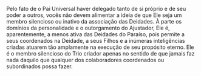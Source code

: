 ﻿Pelo fato de o Pai Universal haver delegado tanto de si próprio e de seu poder a outros, vocês não devem alimentar a ideia de que Ele seja um membro silencioso ou inativo da associação das Deidades. À parte os domínios da personalidade e o outorgamento do Ajustador, Ele é, aparentemente, a menos ativa das Deidades do Paraíso, pois permite a seus coordenados na Deidade, a seus Filhos e a inúmeras inteligências criadas atuarem tão amplamente na execução de seu propósito eterno. Ele é o membro silencioso do Trio criador apenas no sentido de que jamais faz nada daquilo que qualquer dos colaboradores coordenados ou subordinados possa fazer.